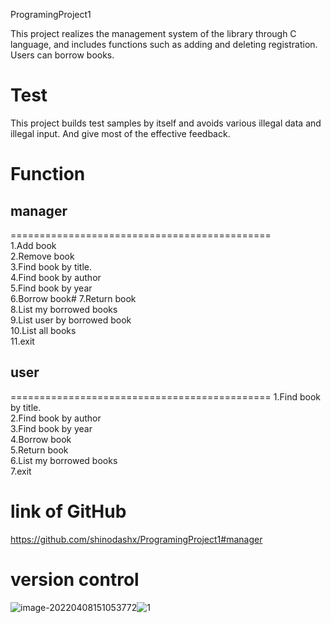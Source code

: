 ProgramingProject1

This project realizes the management system of the library through C language, and includes functions such as adding and deleting registration. Users can borrow books.

# Test
This project builds test samples by itself and avoids various illegal data and illegal input. And give most of the effective feedback.

# Function

##  manager
=============================================        
    1.Add book                                                
    2.Remove book                                             
    3.Find book by title.                                     
    4.Find book by author                                     
    5.Find book by year                                       
    6.Borrow book#    7.Return book                                             
    8.List my borrowed books                                  
    9.List user by borrowed book                              
    10.List all books                                         
    11.exit                                                   

## user
============================================= 
    1.Find book by title.                                     
    2.Find book by author                                     
    3.Find book by year                                       
    4.Borrow book                                             
    5.Return book                                             
    6.List my borrowed books                                  
    7.exit    

# link of GitHub
https://github.com/shinodashx/ProgramingProject1#manager

# version control

![image-20220408151053772](Commits-%C2%B7-shinodashx-ProgramingProject1.png)![1](1.png)
